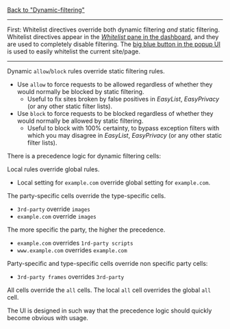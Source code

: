 [Back to "Dynamic-filtering"](https://github.com/gorhill/uBlock/wiki/Dynamic-filtering)

***

First: Whitelist directives override both dynamic filtering _and_ static filtering. Whitelist directives appear in the [_Whitelist_ pane in the dashboard](https://github.com/gorhill/uBlock/wiki/How-to-whitelist-a-web-site), and they are used to completely disable filtering. The [big blue button in the popup UI](https://github.com/gorhill/uBlock/wiki/Quick-guide:-popup-user-interface#the-large-power-button) is used to easily whitelist the current site/page.

***

Dynamic `allow`/`block` rules override static filtering rules.
- Use `allow` to force requests to be allowed regardless of whether they would normally be blocked by static filtering.
    - Useful to fix sites broken by false positives in _EasyList_, _EasyPrivacy_ (or any other static filter lists).
- Use `block` to force requests to be blocked regardless of whether they would normally be allowed by static filtering.
    - Useful to block with 100% certainty, to bypass exception filters with which you may disagree in _EasyList_, _EasyPrivacy_ (or any other static filter lists).

There is a precedence logic for dynamic filtering cells:

Local rules override global rules.
- Local setting for `example.com` override global setting for `example.com`.

The party-specific cells override the type-specific cells.
- `3rd-party` override `images`
- `example.com` override `images`

The more specific the party, the higher the precedence.
- `example.com` overrides `1rd-party scripts`
- `www.example.com` overrides `example.com`

Party-specific and type-specific cells override non specific party cells:
- `3rd-party frames` overrides `3rd-party`

All cells override the `all` cells. The local `all` cell overrides the global `all` cell.

The UI is designed in such way that the precedence logic should quickly become obvious with usage.